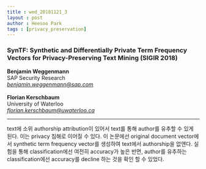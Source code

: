 ```yaml
---
title : wed_20181121_3
layout : post
author : Heesoo Park
tags : [privacy_preservation]
---
```


<h3>SynTF: Synthetic and Differentially Private Term Frequency
Vectors for Privacy-Preserving Text Mining (SIGIR 2018)</h3>


<p>

<b>Benjamin Weggenmann</b><br/>
SAP Security Research<br/>
<em>benjamin.weggenmann@sap.com</em><br/><Br/>
<b>Florian Kerschbaum</b><br/>
University of Waterloo<br/>
<em>florian.kerschbaum@uwaterloo.ca</em><br/>







</p>

<hr />
<p>
text에 소위 authorship attribution이 있어서 text를 통해 author를 유추할 수 있게 된다. 이는 privacy 침해로 이어질 수 있다. 이 논문에선 original document vector에서 synthetic term frequency vector를 생성하여 text에서 authorship을 없앤다. 실험을 통해 classification에선 여전히 accuracy가 높은 반면, author를 유추하는 classification에선 accuracy를 decline 하는 것을 확인 할 수 있었다.
</p>
